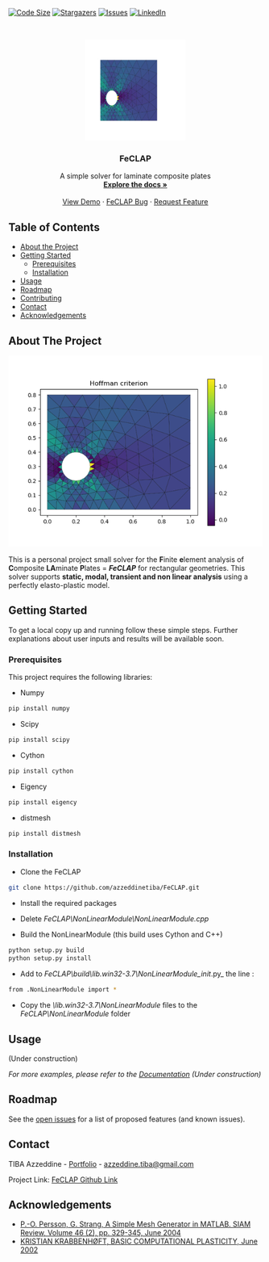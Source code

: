 ﻿<!--

-->





<!-- PROJECT SHIELDS -->
<!--

-->
[![Code Size][codesize-shield]][codesize-url]
[![Stargazers][stars-shield]][stars-url]
[![Issues][issues-shield]][issues-url]
[![LinkedIn][linkedin-shield]][linkedin-url]



<!-- PROJECT LOGO -->
<br />
<p align="center">
  <a href="https://github.com/azzeddinetiba/FeCLAP">
    <img src="logo/logo_logo.png" alt="Logo" width="200" height="200">
  </a>

  <h3 align="center">FeCLAP</h3>

  <p align="center">
    A simple solver for laminate composite plates
    <br />
    <a href="https://github.com/azzeddinetiba/FeCLAP"><strong>Explore the docs »</strong></a>
    <br />
    <br />
    <a href="https://github.com/azzeddinetiba/FeCLAP">View Demo</a>
    ·
    <a href="https://github.com/azzeddinetiba/FeCLAP/issues">FeCLAP Bug</a>
    ·
    <a href="https://github.com/azzeddinetiba/FeCLAP/issues">Request Feature</a>
  </p>
</p>



<!-- TABLE OF CONTENTS -->
## Table of Contents

* [About the Project](#about-the-project)
* [Getting Started](#getting-started)
  * [Prerequisites](#prerequisites)
  * [Installation](#installation)
* [Usage](#usage)
* [Roadmap](#roadmap)
* [Contributing](#contributing)
* [Contact](#contact)
* [Acknowledgements](#acknowledgements)



<!-- ABOUT THE PROJECT -->
## About The Project

[![Product Name Screen Shot][product-screenshot]]()

This is a personal project small solver for the **F**inite **e**lement analysis of **C**omposite **LA**minate **P**lates = **_FeCLAP_** for rectangular geometries.
This solver supports **static, modal, transient and non linear analysis** using a perfectly elasto-plastic model.


<!-- GETTING STARTED -->
## Getting Started

To get a local copy up and running follow these simple steps.
Further explanations about user inputs and results will be available soon.

### Prerequisites

This project requires the following libraries:
* Numpy
```sh
pip install numpy
```

* Scipy
```sh
pip install scipy
```

* Cython
```sh
pip install cython
```

* Eigency
```sh
pip install eigency
```

* distmesh
```sh
pip install distmesh
```

### Installation
 
* Clone the FeCLAP
```sh
git clone https://github.com/azzeddinetiba/FeCLAP.git
```

* Install the required packages

* Delete _FeCLAP\NonLinearModule\NonLinearModule.cpp_

* Build the NonLinearModule (this build uses Cython and C++)
```sh
python setup.py build
python setup.py install
```
* Add to _FeCLAP\build\lib.win32-3.7\NonLinearModule\__init__.py_
the line :
```sh
from .NonLinearModule import * 
```

* Copy the  _\lib.win32-3.7\NonLinearModule_ files to the
_FeCLAP\NonLinearModule_ folder

<!-- USAGE EXAMPLES -->
## Usage

(Under construction)

_For more examples, please refer to the [Documentation]( ) (Under construction)_



<!-- ROADMAP -->
## Roadmap

See the [open issues](https://github.com/azzeddinetiba/FeCLAP/issues) for a list of proposed features (and known issues).



<!-- CONTACT -->
## Contact

TIBA Azzeddine - [Portfolio](https://portfolium.com/AzzeddineTiba/portfolio) - azzeddine.tiba@gmail.com

Project Link: [FeCLAP Github Link](https://github.com/azzeddinetiba/FeCLAP)



<!-- ACKNOWLEDGEMENTS -->
## Acknowledgements

* [P.-O. Persson, G. Strang, A Simple Mesh Generator in MATLAB. SIAM Review, Volume 46 (2), pp. 329-345, June 2004](https://github.com/bfroehle/pydistmesh)
* [KRISTIAN KRABBENHØFT, BASIC COMPUTATIONAL PLASTICITY, June 2002](http://homes.civil.aau.dk/lda/continuum/)





<!-- MARKDOWN LINKS & IMAGES -->
<!-- https://www.markdownguide.org/basic-syntax/#reference-style-links -->
[codesize-shield]:  https://img.shields.io/github/languages/code-size/azzeddinetiba/FeCLAP
[codesize-url]: https://github.com/azzeddinetiba/FeCLAP/
[stars-shield]: https://img.shields.io/github/stars/azzeddinetiba/FeCLAP.svg?style=flat-square
[stars-url]: https://github.com/azzeddinetiba/FeCLAP/stargazers
[issues-shield]: https://img.shields.io/github/issues/azzeddinetiba/FeCLAP.svg?style=flat-square
[issues-url]: https://github.com/azzeddinetiba/FeCLAP/issues
[license-shield]: https://img.shields.io/github/license/othneildrew/Best-README-Template.svg?style=flat-square
[linkedin-shield]: https://img.shields.io/badge/-LinkedIn-black.svg?style=flat-square&logo=linkedin&colorB=555
[linkedin-url]: https://www.linkedin.com/in/azzeddine-tiba/
[product-screenshot]: logo/hoffman.png
